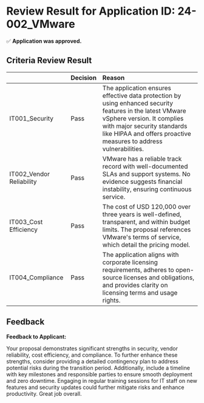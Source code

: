 # Review Result for Application ID: 24-002_VMware

✅ **Application was approved.**

## Criteria Review Result

|                          | Decision   | Reason                                                                                                                                                                                                                                     |
|:-------------------------|:-----------|:-------------------------------------------------------------------------------------------------------------------------------------------------------------------------------------------------------------------------------------------|
| IT001_Security           | Pass       | The application ensures effective data protection by using enhanced security features in the latest VMware vSphere version. It complies with major security standards like HIPAA and offers proactive measures to address vulnerabilities. |
| IT002_Vendor Reliability | Pass       | VMware has a reliable track record with well-documented SLAs and support systems. No evidence suggests financial instability, ensuring continuous service.                                                                                 |
| IT003_Cost Efficiency    | Pass       | The cost of USD 120,000 over three years is well-defined, transparent, and within budget limits. The proposal references VMware's terms of service, which detail the pricing model.                                                        |
| IT004_Compliance         | Pass       | The application aligns with corporate licensing requirements, adheres to open-source licenses and obligations, and provides clarity on licensing terms and usage rights.                                                                   |```

## Feedback

**Feedback to Applicant:**

Your proposal demonstrates significant strengths in security, vendor reliability, cost efficiency, and compliance. To further enhance these strengths, consider providing a detailed contingency plan to address potential risks during the transition period. Additionally, include a timeline with key milestones and responsible parties to ensure smooth deployment and zero downtime. Engaging in regular training sessions for IT staff on new features and security updates could further mitigate risks and enhance productivity. Great job overall.
